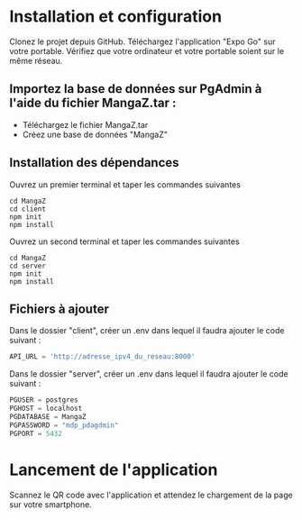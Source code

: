 # Installation et configuration #
Clonez le projet depuis GitHub.
Téléchargez l'application "Expo Go" sur votre portable.
Vérifiez que votre ordinateur et votre portable soient sur le même réseau.

## Importez la base de données sur PgAdmin à l'aide du fichier MangaZ.tar : ##
- Téléchargez le fichier MangaZ.tar
- Créez une base de données "MangaZ"

## Installation des dépendances ##
Ouvrez un premier terminal et taper les commandes suivantes
```shell
cd MangaZ
cd client
npm init
npm install
```
Ouvrez un second terminal et taper les commandes suivantes
```shell
cd MangaZ
cd server
npm init
npm install
```

## Fichiers à ajouter ##
Dans le dossier "client", créer un .env dans lequel il faudra ajouter le code suivant :
```python
API_URL = 'http://adresse_ipv4_du_reseau:8000'
```
Dans le dossier "server", créer un .env dans lequel il faudra ajouter le code suivant :
```python
PGUSER = postgres
PGHOST = localhost
PGDATABASE = MangaZ
PGPASSWORD = "mdp_pdagdmin"
PGPORT = 5432
```    

# Lancement de l'application #
Scannez le QR code avec l'application et attendez le chargement de la page sur votre smartphone.

